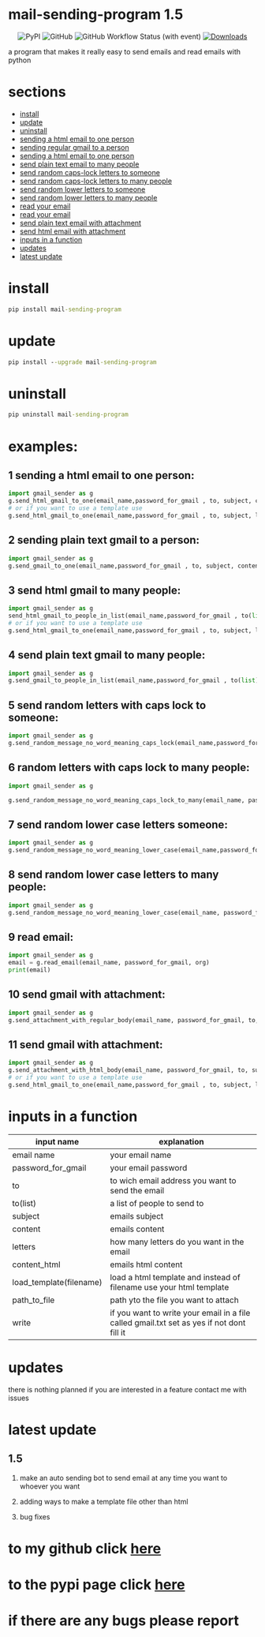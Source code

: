 # mail-sending-program 1.5
<p align="center">
  <img alt="PyPI" src="https://img.shields.io/pypi/v/mail-sending-program">
  <img alt="GitHub" src="https://img.shields.io/github/license/ian-abu/mail-sender-program">
  <img alt="GitHub Workflow Status (with event)" src="https://img.shields.io/github/actions/workflow/status/ian-abu/mail-sender-program/.github%2Fworkflows%2Fcodeql-analysis.yml">
  <a href="https://pepy.tech/project/mail-sending-program"><img alt="Downloads" src="https://pepy.tech/badge/mail-sending-program"></a>
</p>
a program that makes it really easy to send emails and read emails with python

#

# sections
* [install](#install)  
* [update](#update)  
* [uninstall](#uninstall)  
* [sending a html email to one person](#1-sending-a-html-email-to-one-person)  
* [sending regular gmail to a person](#2-sending-plain-text-gmail-to-a-person)  
* [sending a html email to one person](#3-send-html-gmail-to-many-people)  
* [send plain text email to many people](#4-send-plain-text-gmail-to-many-people)
* [send random caps-lock letters to someone](#5-send-random-letters-with-caps-lock-to-someone)
* [send random caps-lock letters to many people](#6-random-letters-with-caps-lock-to-many-people)
* [send random lower letters to someone](#7-send-random-lower-case-letters-someone)
* [send random lower letters to many people](#8-send-random-lower-case-letters-to-many-people)
* [read your email](#9-read-email)
* [read your email](#9-read-email)
* [send plain text email with attachment](#10-send-gmail-with-attachment)
* [send html email with attachment](#11-send-gmail-with-attachment)
* [inputs in a function](#inputs-in-a-function)
* [updates](#updates)
* [latest update](#latest-update)

# install
```cmd
pip install mail-sending-program
```
#
# update

```cmd
pip install --upgrade mail-sending-program
```
#
# uninstall 

```cmd
pip uninstall mail-sending-program
```
#
# examples:

## 1 sending a html email to one person:
```python
import gmail_sender as g 
g.send_html_gmail_to_one(email_name,password_for_gmail , to, subject, content_html, write)
# or if you want to use a template use 
g.send_html_gmail_to_one(email_name,password_for_gmail , to, subject, load_template(filename), write)
```

## 2 sending plain text gmail to a person:
```python 
import gmail_sender as g 
g.send_gmail_to_one(email_name,password_for_gmail , to, subject, content)

```

## 3 send html gmail to many people:
```python 
import gmail_sender as g 
send_html_gmail_to_people_in_list(email_name,password_for_gmail , to(list), subject, content_html)
# or if you want to use a template use 
g.send_html_gmail_to_one(email_name,password_for_gmail , to, subject, load_template(filename), write)
```

## 4 send plain text gmail to many people:
```python 
import gmail_sender as g 
g.send_gmail_to_people_in_list(email_name,password_for_gmail , to(list), subject, content)
```
## 5 send random letters with caps lock to someone:
```python 
import gmail_sender as g 
g.send_random_message_no_word_meaning_caps_lock(email_name,password_for_gmail , to, subject, letters)
```

## 6 random letters with caps lock to many people:
```python
import gmail_sender as g 

g.send_random_message_no_word_meaning_caps_lock_to_many(email_name, password_for_gmail  ,to list, subject ,lettrs):

```
## 7 send random lower case letters someone:
```python
import gmail_sender as g 
g.send_random_message_no_word_meaning_lower_case(email_name,password_for_gmail , to, subject, letters)
```
## 8 send random lower case letters to many people:
```python 
import gmail_sender as g 
g.send_random_message_no_word_meaning_lower_case(email_name, password_for_gmail  ,to list, subject ,lettrs)
```
## 9 read email:
```python
import gmail_sender as g 
email = g.read_email(email_name, password_for_gmail, org)
print(email)
```

## 10 send gmail with attachment:

```python
import gmail_sender as g
g.send_attachment_with_regular_body(email_name, password_for_gmail, to, subject, content, path_to_file, write)
```
## 11 send gmail with attachment:

```python
import gmail_sender as g
g.send_attachment_with_html_body(email_name, password_for_gmail, to, subject, content_html, path_to_file, write)
# or if you want to use a template use 
g.send_html_gmail_to_one(email_name,password_for_gmail , to, subject, load_template(filename), write)
```
# 

# inputs in a function

| input name | explanation |
|---|---|
| email name | your email name |
| password_for_gmail| your email password|
| to | to wich email address you want to send the email|
| to(list)| a list of people to send to|
| subject| emails subject|
| content| emails content|
| letters| how many letters do you want in the email|
| content_html| emails html content|
| load_template(filename)| load a html template and instead of filename use your html template|
| path_to_file| path yto the file you want to attach|
| write| if you want to write your email in a file called gmail.txt set as yes if not dont fill it|

#

# updates

there is nothing planned if you are interested in a feature contact me with issues

# latest update

## 1.5
1. make an auto sending bot to send email at any time you want to whoever you want

2. adding ways to make a template file other than html

3. bug fixes
#

# to my github click [here](https://github.com/ian-abu/mail-sender-program)

# to the pypi page click [here](https://pypi.org/project/mail-sending-program/)

# if there are any bugs please report
